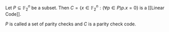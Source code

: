 Let $P\subseteq \mathbb{F}_{2}^{n}$ be a subset.
Then $C=\{ x\in \mathbb{F}_{2}^{n} : (\forall p \in P)p.x=0 \}$ is a [[Linear Code]].

$P$ is called a set of parity checks and $C$ is a parity check code.